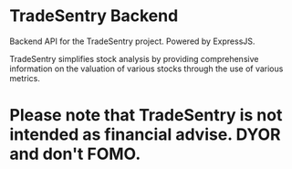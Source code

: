 # TradeSentry Backend

Backend API for the TradeSentry project. Powered by ExpressJS.

TradeSentry simplifies stock analysis by providing comprehensive information on the valuation of various stocks through the use of various metrics.

# Please note that TradeSentry is not intended as financial advise. DYOR and don't FOMO.
